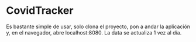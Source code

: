 # CovidTracker
Es bastante simple de usar, solo clona el proyecto, pon a andar la aplicación y, en el navegador, abre localhost:8080. La data se actualiza 1 vez al día.
